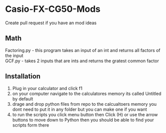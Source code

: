 # Casio-FX-CG50-Mods
Create pull request if you have an mod ideas
## Math
Factoring.py - this program takes an input of an int and returns all factors of the input <br>
GCF.py - takes 2 inputs that are ints and returns the gratest common factor <br>

## Installation
1. Plug in your calculator and click f1 <br>
2. on your computer navigate to the calculatores memory its called Untitled by default <br>
3. drage and drop python files from repo to the calcualtoers memory you dont need to put it in any folder but you can make one if you want <br>
4. to run the scripts you click menu button then Click (H) or use the arrow buttons to move down to Python then you should be able to find your scripts form there <br>
